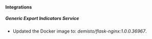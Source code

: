 #### Integrations
##### Generic Export Indicators Service
- Updated the Docker image to: *demisto/flask-nginx:1.0.0.36967*.
